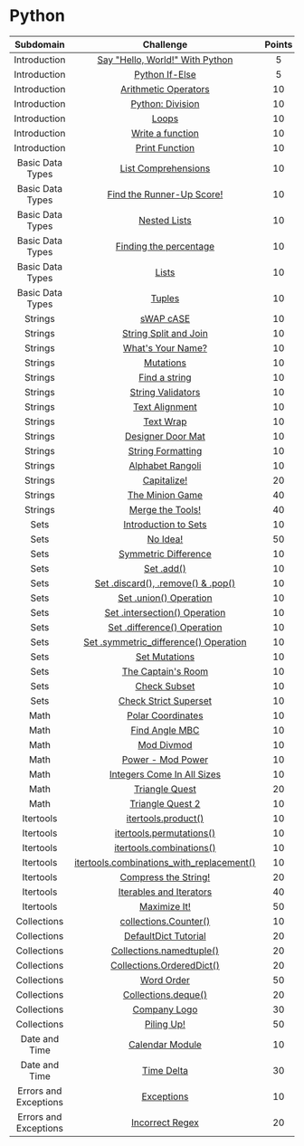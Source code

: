 # Python

|          Subdomain          |                                                         Challenge                                                        | Points |                                                                                         Solution                                                                                        |
|:---------------------------:|:------------------------------------------------------------------------------------------------------------------------:|:------:|:---------------------------------------------------------------------------------------------------------------------------------------------------------------------------------------:|
|         Introduction        | [Say "Hello, World!" With Python](https://www.hackerrank.com/challenges/py-hello-world/problem)                                                |    5   | [Solution.py](https://github.com/rutujar/HackerRank-solutions/blob/master/Python/Say%20-Hello-%20World-%20With%20Python/soln.py)                                                                                                 |
|         Introduction        | [Python If-Else](https://www.hackerrank.com/challenges/py-if-else/problem)                                 |    5   | [Solution.py](https://github.com/rutujar/HackerRank-solutions/blob/master/Python/Python%20If-Else/soln.py)                                                                                     |
|         Introduction        | [Arithmetic Operators](https://www.hackerrank.com/challenges/python-arithmetic-operators/problem)                                                       |   10   | [Solution.py](https://github.com/rutujar/HackerRank-solutions/blob/master/Python/Arithmetic%20Operators/soln.py)                                                        |
|         Introduction        | [Python: Division](https://www.hackerrank.com/challenges/python-division/problem)                                      |   10   | [Solution.py](https://github.com/rutujar/HackerRank-solutions/blob/master/Python/Python-%20Division/soln.py)                                                                                   |
|         Introduction        | [Loops](https://www.hackerrank.com/challenges/python-loops/problem)                                   |   10   | [Solution.py](https://github.com/rutujar/HackerRank-solutions/blob/master/Python/Loops/soln.py)                                            |
|         Introduction        | [Write a function](https://www.hackerrank.com/challenges/write-a-function/problem)                                                       |   10   | [Solution.py](https://github.com/rutujar/HackerRank-solutions/blob/master/Python/Write%20a%20function/soln.py)                                                                                                    |
|         Introduction        | [Print Function](https://www.hackerrank.com/challenges/python-print/problem)                                                        |   10   | [Solution.py](https://github.com/rutujar/HackerRank-solutions/blob/master/Python/Print%20Function/soln.py)                                                                                                   |
|           Basic Data Types           | [List Comprehensions](https://www.hackerrank.com/challenges/list-comprehensions/problem)                             |    10   | [Solution.py](https://github.com/rutujar/HackerRank-solutions/blob/master/Python/List%20Comprehensions/soln.py)                                              |
|           Basic Data Types           | [Find the Runner-Up Score!](https://www.hackerrank.com/challenges/find-second-maximum-number-in-a-list/problem)                                                   |    10   | [Solution.py](https://github.com/rutujar/HackerRank-solutions/blob/master/Python/Find%20the%20Runner-Up%20Score/soln.py)                                                           |
|           Basic Data Types           | [Nested Lists](https://www.hackerrank.com/challenges/nested-list/problem)                                         |   10   | [Solution.py](https://github.com/rutujar/HackerRank-solutions/blob/master/Python/Nested%20Lists/soln.py)                                                    |
|           Basic Data Types           | [Finding the percentage](https://www.hackerrank.com/challenges/finding-the-percentage/problem)                                         |   10   | [Solution.py](https://github.com/rutujar/HackerRank-solutions/blob/master/Python/Finding%20the%20percentage/soln.py)                                                    |
|           Basic Data Types           | [Lists](https://www.hackerrank.com/challenges/python-lists/problem)                                                     |   10   | [Solution.py](https://github.com/rutujar/HackerRank-solutions/blob/master/Python/Lists/soln.py)                                                            |
|           Basic Data Types           | [Tuples](https://www.hackerrank.com/challenges/python-tuples/problem)                                           |   10   | [Solution.py](https://github.com/rutujar/HackerRank-solutions/blob/master/Python/Tuples/soln.py)                                                     |
|         Strings        | [sWAP cASE](https://www.hackerrank.com/challenges/swap-case/problem)                                                |    10   | [Solution.py](https://github.com/rutujar/HackerRank-solutions/blob/master/Python/sWAP%20cASE/soln.py)                                                                                                 |
|         Strings        | [String Split and Join](https://www.hackerrank.com/challenges/python-string-split-and-join/problem)                                 |    10   | [Solution.py](https://github.com/rutujar/HackerRank-solutions/blob/master/Python/String%20Split%20and%20Join/soln.py)                                                                                     |
|         Strings        | [What's Your Name?](https://www.hackerrank.com/challenges/whats-your-name/problem)                                                       |   10   | [Solution.py](https://github.com/rutujar/HackerRank-solutions/blob/master/Python/What-s%20Your%20Name/soln.py)                                                        |
|         Strings        | [Mutations](https://www.hackerrank.com/challenges/python-mutations/problem)                                      |   10   | [Solution.py](https://github.com/rutujar/HackerRank-solutions/blob/master/Python/Mutations/soln.py)                                                                                   |
|         Strings        | [Find a string](https://www.hackerrank.com/challenges/find-a-string/problem)                                   |   10   | [Solution.py](https://github.com/rutujar/HackerRank-solutions/blob/master/Python/Find%20a%20string/soln.py)                                            |
|         Strings        | [String Validators](https://www.hackerrank.com/challenges/string-validators/problem)                                                       |   10   | [Solution.py](https://github.com/rutujar/HackerRank-solutions/blob/master/Python/String%20Validators/soln.py)                                                                                                    |
|         Strings        | [Text Alignment](https://www.hackerrank.com/challenges/text-alignment/problem)                                                        |   10   | [Solution.py](https://github.com/rutujar/HackerRank-solutions/blob/master/Python/Text%20Alignment/soln.py)                                                                                                   |
|         Strings        | [Text Wrap](https://www.hackerrank.com/challenges/text-wrap/problem)                                                   |   10   | [Solution.py](https://github.com/rutujar/HackerRank-solutions/blob/master/Python/Text%20Wrap/soln.py)                                                     |
|         Strings        | [Designer Door Mat](https://www.hackerrank.com/challenges/designer-door-mat/problem)                                               |   10   | [Solution.py](https://github.com/rutujar/HackerRank-solutions/blob/master/Python/Designer%20Door%20Mat/soln.py)                                                    |
|         Strings        | [String Formatting](https://www.hackerrank.com/challenges/python-string-formatting/problem)                     |   10   | [Solution.py](https://github.com/rutujar/HackerRank-solutions/blob/master/Python/String%20Formatting/soln.py)                                                                                 |
|         Strings        | [Alphabet Rangoli](https://www.hackerrank.com/challenges/alphabet-rangoli/problem)                                                       |   10   |  Not solved                                                           |
|         Strings        | [Capitalize!](https://www.hackerrank.com/challenges/capitalize/problem)                                                       |   20   |  Not solved                                                           |
|         Strings        | [The Minion Game](https://www.hackerrank.com/challenges/the-minion-game/problem)                                                       |   40   |  Not solved                                                           |
|         Strings        | [Merge the Tools!](https://www.hackerrank.com/challenges/merge-the-tools/problem)                                                       |   40   |  Not solved                                                           |
|         Sets        | [Introduction to Sets](https://www.hackerrank.com/challenges/py-introduction-to-sets/problem)                                                |    10   | [Solution.py](https://github.com/rutujar/HackerRank-solutions/blob/master/Python/Introduction%20to%20Sets/soln.py)                                                                                                 |
|         Sets        | [No Idea!](https://www.hackerrank.com/challenges/no-idea/problem)                                 |    50   | [Solution.py](https://github.com/rutujar/HackerRank-solutions/blob/master/Python/No%20Idea/soln.py)                                                                                     |
|         Sets        | [Symmetric Difference](https://www.hackerrank.com/challenges/symmetric-difference/problem)                                                       |   10   | [Solution.py](https://github.com/rutujar/HackerRank-solutions/blob/master/Python/Symmetric%20Difference/soln.py)                                                        |
|         Sets        | [Set .add()](https://www.hackerrank.com/challenges/py-set-add/problem)                                      |   10   | [Solution.py](https://github.com/rutujar/HackerRank-solutions/blob/master/Python/Set%20.add/soln.py)                                                                                   |
|         Sets        | [Set .discard(), .remove() & .pop()](https://www.hackerrank.com/challenges/py-set-discard-remove-pop/problem)                                   |   10   | [Solution.py](https://github.com/rutujar/HackerRank-solutions/blob/master/Python/Set%20.discard-%20.remove-%20-%20.pop/soln.py)                                            |
|         Sets        | [Set .union() Operation](https://www.hackerrank.com/challenges/py-set-union/problem)                                                       |   10   | [Solution.py](https://github.com/rutujar/HackerRank-solutions/blob/master/Python/Set%20.union-%20Operation/soln.py)                                                                                                    |
|         Sets        | [Set .intersection() Operation](https://www.hackerrank.com/challenges/py-set-intersection-operation/problem)                                                        |   10   | [Solution.py](https://github.com/rutujar/HackerRank-solutions/blob/master/Python/Set%20.intersection-%20Operation/soln.py)                                                                                                   |
|         Sets        | [Set .difference() Operation](https://www.hackerrank.com/challenges/py-set-difference-operation/problem)                                                   |   10   | [Solution.py](https://github.com/rutujar/HackerRank-solutions/blob/master/Python/Set%20.difference-%20Operation/soln.py)                                                     |
|         Sets        | [Set .symmetric_difference() Operation](https://www.hackerrank.com/challenges/py-set-symmetric-difference-operation/problem)                                               |   10   | [Solution.py](https://github.com/rutujar/HackerRank-solutions/blob/master/Python/Set%20.symmetric_difference-%20Operation/soln.py)                                                    |
|         Sets        | [Set Mutations](https://www.hackerrank.com/challenges/py-set-mutations/problem)                     |   10   | [Solution.py](https://github.com/rutujar/HackerRank-solutions/blob/master/Python/Set%20Mutations/soln.py)                                                                                 |
|         Sets        | [The Captain's Room](https://www.hackerrank.com/challenges/py-the-captains-room/problem)                                           |   10   | [Solution.py](https://github.com/rutujar/HackerRank-solutions/blob/master/Python/The%20Captain-s%20Room/soln.py)                                                                                             |
|         Sets        | [Check Subset](https://www.hackerrank.com/challenges/py-check-subset/problem)                                           |   10   | [Solution.py](https://github.com/rutujar/HackerRank-solutions/blob/master/Python/Check%20Subset/soln.py)                                                                                              |
|         Sets        | [Check Strict Superset](https://www.hackerrank.com/challenges/py-check-strict-superset/problem)                                 |   10   | [Solution.py](https://github.com/rutujar/HackerRank-solutions/blob/master/Python/Check%20Strict%20Superset/soln.py)                                                                                         |
|         Math        | [Polar Coordinates](https://www.hackerrank.com/challenges/polar-coordinates/problem)                                                |    10   | [Solution.py](https://github.com/rutujar/HackerRank-solutions/blob/master/Python/Polar%20Coordinates/soln.py)                                                                                                 |
|         Math        | [Find Angle MBC](https://www.hackerrank.com/challenges/find-angle/problem)                                 |    10   | [Solution.py](https://github.com/rutujar/HackerRank-solutions/blob/master/Python/FindAngleMBC/soln.py)                                                                                     |
|         Math        | [Mod Divmod](https://www.hackerrank.com/challenges/python-mod-divmod/problem)                                                       |   10   | [Solution.py](https://github.com/rutujar/HackerRank-solutions/blob/master/Python/Mod%20Divmod/soln.py)                                                        |
|         Math        | [Power - Mod Power](https://www.hackerrank.com/challenges/python-power-mod-power/problem)                                      |   10   | [Solution.py](https://github.com/rutujar/HackerRank-solutions/blob/master/Python/Power%20-%20Mod%20Power/soln.py)                                                                                   |
|         Math        | [Integers Come In All Sizes](https://www.hackerrank.com/challenges/python-integers-come-in-all-sizes/problem)                                   |   10   | [Solution.py](https://github.com/rutujar/HackerRank-solutions/blob/master/Python/Integers%20Come%20In%20All%20Sizes/soln.py)                                            |
|         Math        | [Triangle Quest](https://www.hackerrank.com/challenges/python-quest-1/problem)                                                       |   20   | [Solution.py](https://github.com/rutujar/HackerRank-solutions/blob/master/Python/Triangle%20Quest/soln.py)                                                                                                    |
|         Math        | [Triangle Quest 2](https://www.hackerrank.com/challenges/triangle-quest-2/problem)                                                        |   10   | Not solved                                                                                                   |
|         Itertools        | [itertools.product()](https://www.hackerrank.com/challenges/itertools-product/problem)                                                |    10   | [Solution.py](https://github.com/rutujar/HackerRank-solutions/blob/master/Python/itertools.product/soln.py)                                                                                                 |
|         Itertools        | [itertools.permutations()](https://www.hackerrank.com/challenges/itertools-permutations/problem)                                 |    10   | [Solution.py](https://github.com/rutujar/HackerRank-solutions/blob/master/Python/itertools.permutations/soln.py)                                                                                     |
|         Itertools        | [itertools.combinations()](https://www.hackerrank.com/challenges/itertools-combinations/problem)                                                       |   10   | [Solution.py](https://github.com/rutujar/HackerRank-solutions/tree/master/Python/itertools.combinations)                                                        |
|         Itertools        | [itertools.combinations_with_replacement()](https://www.hackerrank.com/challenges/itertools-combinations-with-replacement/problem)                                      |   10   | [Solution.py](https://github.com/rutujar/HackerRank-solutions/blob/master/Python/itertools.combinations_with_replacement/soln.py)                                                                                   |
|         Itertools        | [Compress the String!](https://www.hackerrank.com/challenges/compress-the-string/problem)                                   |   20   | [Solution.py](https://github.com/rutujar/HackerRank-solutions/blob/master/Python/Compress%20the%20String/soln.py)                                            |
|         Itertools        | [Iterables and Iterators](https://www.hackerrank.com/challenges/iterables-and-iterators/problem)                                                       |   40   | [Solution.py](https://github.com/rutujar/HackerRank-solutions/blob/master/Python/Iterables%20and%20Iterators/soln.py)                                                                                                    |
|         Itertools        | [Maximize It!](https://www.hackerrank.com/challenges/maximize-it/problem)                                                        |   50   | [Solution.py](https://github.com/rutujar/HackerRank-solutions/blob/master/Python/Maximize%20It/soln.py)                                                                                                   |
|         Collections        | [collections.Counter()](https://www.hackerrank.com/challenges/collections-counter/problem)                                                |    10   | [Solution.py](https://github.com/rutujar/HackerRank-solutions/blob/master/Python/collections.Counter/soln.py)                                                                                                 |
|         Collections        | [DefaultDict Tutorial](https://www.hackerrank.com/challenges/defaultdict-tutorial/problem)                                 |    20   | [Solution.py](https://github.com/rutujar/HackerRank-solutions/blob/master/Python/DefaultDict%20Tutorial/soln.py)                                                                                     |
|         Collections        | [Collections.namedtuple()](https://www.hackerrank.com/challenges/py-collections-namedtuple/problem)                                                       |   20   | [Solution.py](https://github.com/rutujar/HackerRank-solutions/blob/master/Python/Collections.namedtuple/soln.py)                                                        |
|         Collections        | [Collections.OrderedDict()](https://www.hackerrank.com/challenges/py-collections-ordereddict/problem)                                      |   20   | [Solution.py](https://github.com/rutujar/HackerRank-solutions/blob/master/Python/Collections.OrderedDict/soln.py)                                                                                   |
|         Collections        | [Word Order](https://www.hackerrank.com/challenges/word-order/problem)                                   |   50   | [Solution.py](https://github.com/rutujar/HackerRank-solutions/blob/master/Python/Word%20Order/soln.py)                                            |
|         Collections        | [Collections.deque()](https://www.hackerrank.com/challenges/py-collections-deque/problem)                                                       |   20   | [Solution.py](https://github.com/rutujar/HackerRank-solutions/blob/master/Python/Collections.deque/soln.py)                                                                                                    |
|         Collections        | [Company Logo](https://www.hackerrank.com/challenges/most-commons/problem)                                                        |   30   | [Solution.py](https://github.com/rutujar/HackerRank-solutions/blob/master/Python/Company%20Logo/soln.py)                                                                                                   |
|         Collections        | [Piling Up!](https://www.hackerrank.com/challenges/piling-up/problem)                                                        |   50   | [Solution.py](https://github.com/rutujar/HackerRank-solutions/blob/master/Python/Piling%20Up/soln.py)                                                                                                   |
|         Date and Time        | [Calendar Module](https://www.hackerrank.com/challenges/calendar-module/problem)                                   |   10   | [Solution.py](https://github.com/rutujar/HackerRank-solutions/blob/master/Python/Calendar%20Module/soln.py)                                            |
|         Date and Time        | [Time Delta](https://www.hackerrank.com/challenges/python-time-delta/problem)                                                       |   30   | [Solution.py](https://github.com/rutujar/HackerRank-solutions/blob/master/Python/Time%20Delta/soln.py)                                                                                                    |
|         Errors and Exceptions        | [Exceptions](https://www.hackerrank.com/challenges/exceptions/problem)                                                        |   10   | [Solution.py](https://github.com/rutujar/HackerRank-solutions/blob/master/Python/Exceptions/soln.py)                                                                                                   |
|         Errors and Exceptions        | [Incorrect Regex](https://www.hackerrank.com/challenges/incorrect-regex/problem)                                                        |   20   | [Solution.py](https://github.com/rutujar/HackerRank-solutions/blob/master/Python/Incorrect%20Regex/soln.py)                                                                                                   |
